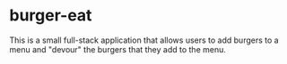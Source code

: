 # burger-eat
This is a small full-stack application that allows users to add burgers to a menu and "devour" the burgers that they add to the menu. 
